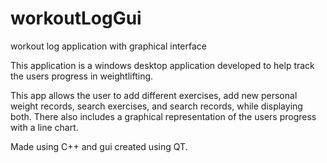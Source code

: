 # workoutLogGui
workout log application with graphical interface

This application is a windows desktop application developed to help track the users progress in weightlifting.

This app allows the user to add different exercises, add new personal weight records, search exercises, and search records, while displaying both.
There also includes a graphical representation of the users progress with a line chart.

Made using C++ and gui created using QT.
